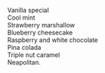 Vanilla special  
Cool mint  
Strawberry marshallow  
Blueberry cheesecake  
Raspberry and white chocolate  
Pina colada  
Triple nut caramel  
Neapolitan. 
